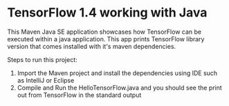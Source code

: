 # TensorFlow 1.4 working with Java

This Maven Java SE application showcases how TensorFlow can be executed within a java application. 
This app prints TensorFlow library version that comes installed with it's maven dependencies.

Steps to run this project:

1. Import the Maven project and install the dependencies using IDE such as IntelliJ or Eclipse
2. Compile and Run the HelloTensorFlow.java and you should see the print out from TensorFlow in the standard output
